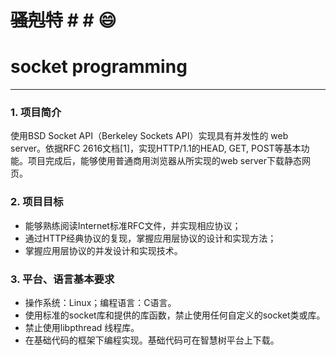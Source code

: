 # ~~骚剋特~~ # # :smile:
# socket programming #
------
### 1. 项目简介 ###
使用BSD Socket API（Berkeley Sockets API）实现具有并发性的 web server。依据RFC 2616文档[1]，实现HTTP/1.1的HEAD, GET, POST等基本功能。项目完成后，能够使用普通商用浏览器从所实现的web server下载静态网页。 
### 2. 项目目标 ###
* 能够熟练阅读Internet标准RFC文件，并实现相应协议； 
* 通过HTTP经典协议的复现，掌握应用层协议的设计和实现方法； 
* 掌握应用层协议的并发设计和实现技术。 
### 3. 平台、语言基本要求 ###
* 操作系统：Linux；编程语言：C语言。 
* 使用标准的socket库和提供的库函数，禁止使用任何自定义的socket类或库。 
* 禁止使用libpthread 线程库。 
* 在基础代码的框架下编程实现。基础代码可在智慧树平台上下载。
